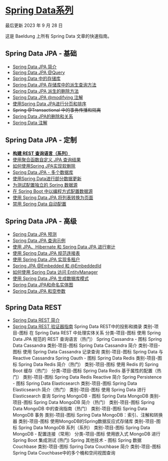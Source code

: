 # [Spring Data系列](https://www.baeldung.com/spring-data)

最后更新 2023 年 9 月 28 日

这是 Baeldung 上所有 Spring Data 文章的快速指南。

## Spring Data JPA - 基础

- [Spring Data JPA 简介](/persistence-modules/spring-data-jpa-simple/the-persistence-layer-with-spring-data-jpa_zh.md)
- [Spring Data JPA @Query](/persistence-modules/spring-data-jpa-simple/spring-data-jpa-query_zh.md)
- [Spring Data 中的存储库](/persistence-modules/spring-data-jpa-simple/spring-data-repositories_zh.md)
- [Spring Data JPA 存储库中的派生查询方法](/persistence-modules/spring-data-jpa-simple/spring-data-derived-queries_zh.md)
- [Spring Data JPA 派生的删除方法](/persistence-modules/spring-data-jpa-crud/spring-data-jpa-deleteby_zh.md)
- [Spring Data JPA @modifying 注解](/persistence-modules/spring-data-jpa-simple/spring-data-jpa-modifying-annotation_zh.md)
- [使用Spring Data JPA进行分页和排序](/persistence-modules/spring-data-jpa-simple/spring-data-jpa-pagination-sorting_zh.md)
- ~~Spring @Transactional 中的事务传播和隔离~~
- [Spring Data JPA的删除和关系](/persistence-modules/spring-data-jpa-crud/spring-data-jpa-delete_zh.md)
- [Spring Data 注解](/spring-boot-modules/spring-boot-annotations/spring-data-annotations_zh.md)

## Spring Data JPA - 定制

- __[构建 REST 查询语言（系列）](spring-rest-api-query-search-language-tutorial_zh.md)__
- [使用聚合函数自定义 JPA 查询结果](/persistence-modules/spring-data-jpa-simple/jpa-queries-custom-result-with-aggregation-functions_zh.md)
- [如何使用Spring JPA实现软删除](/persistence-modules/spring-data-jpa-crud/spring-jpa-soft-delete_zh.md)
- [Spring Data JPA - 多个数据库](/persistence-modules/spring-data-jpa-enterprise/spring-data-jpa-multiple-databases_zh.md)
- [使用Spring Data进行部分数据更新](/persistence-modules/spring-data-jpa-enterprise/spring-data-partial-update_zh.md)
- [为测试配置独立的 Spring 数据源](/persistence-modules/spring-boot-persistence/spring-testing-separate-data-source_zh.md)
- [在 Spring Boot 中以编程方式配置数据源](/persistence-modules/spring-boot-persistence/spring-boot-configure-data-source-programmatic_zh.md)
- [使用 Spring Data JPA 将列表转换为页面](/persistence-modules/spring-data-jpa-query-4/spring-data-jpa-convert-list-page_zh.md)
- [禁用 Spring Data 自动配置](/spring-boot-modules/spring-boot-data/spring-data-disable-auto-config_zh.md)

## Spring Data JPA - 高级

- [Spring Data JPA 预测](/persistence-modules/spring-data-jpa-simple/spring-data-jpa-projections_zh.md)
- [Spring Data JPA 查询示例](/persistence-modules/spring-data-jpa-query/spring-data-query-by-example_zh.md)
- [使用 JPA、Hibernate 和 Spring Data JPA 进行审计](/persistence-modules/spring-data-jpa-query-2/database-auditing-jpa_zh.md)
- [使用 Spring Data JPA 规范连接表](/persistence-modules/spring-data-jpa-query-3/spring-jpa-joining-tables_zh.md)
- [使用 Spring Data JPA 实现多租户](/persistence-modules/spring-jpa-2/multitenancy-with-spring-data-jpa_zh.md)
- [Spring JPA @Embedded 和 @EmbeddedId](/persistence-modules/spring-data-jpa-annotations/spring-jpa-embedded-method-parameters_zh.md)
- [如何使用 Spring Data 访问 EntityManager](/persistence-modules/spring-data-jpa-repo-2/spring-data-entitymanager_zh.md)
- [使用 Spring Data JPA 生成数据库模式](/persistence-modules/spring-boot-persistence/spring-boot-data-sql-and-schema-sql_zh.md)
- [Spring Data JPA和命名实体图](/persistence-modules/spring-data-jpa-query/spring-data-jpa-named-entity-graphs_zh.md)
- [Spring Data JPA 和空参数](/persistence-modules/spring-data-jpa-simple/spring-data-derived-queries_zh.md)

## Spring Data REST

- [Spring Data REST 简介](/persistence-modules/spring-data-rest/spring-data-rest-intro_zh.md)
- [Spring Data REST 验证器指南](/persistence-modules/spring-data-rest-2/spring-data-rest-validators_zh.md)
Spring Data REST中的投影和摘录
类别-项目-图标
在 Spring Data REST 中处理实体关系
分类-项目-图标
使用 Spring Data JPA 规范的 REST 查询语言（热门）
 Spring Cassandra - 图标
Spring Data Cassandra
类别-项目-图标
Spring Data Cassandra 简介
类别-项目-图标
使用 Spring Data Cassandra 记录查询
类别-项目-图标
Spring Data 与 Reactive Cassandra
 Spring Oauth - 图标
Spring Data Redis
类别-项目-图标
Spring Data Redis 简介（热门）
类别-项目-图标
使用 Redis 的 Spring Boot 缓存（热门）
分类-项目-图标
Spring Data Redis 基于属性的配置（热门）
类别-项目-图标
Spring Data Redis Reactive 简介
 Spring Persistence - 图标
Spring Data Elasticsearch
类别-项目-图标
Spring Data Elasticsearch 简介（热门）
类别-项目-图标
使用 Spring Data 进行 Elasticsearch 查询
 Spring MongoDB - 图标
Spring Data MongoDB
类别-项目-图标
Spring Data MongoDB 简介（热门）
类别-项目-图标
Spring Data MongoDB 中的查询指南（热门）
类别-项目-图标
Spring Data MongoDB 事务
类别-项目-图标
Spring Data MongoDB：索引、注解和转换器
类别-项目-图标
使用MongoDB的Spring数据反应式存储库
类别-项目-图标
Spring Data MongoDB 系列（系列）
类别-项目-图标
Spring Data MongoDB - 配置连接（常用）
分类-项目-图标
使用嵌入式 MongoDB 进行 Spring Boot 集成测试 (热门)
 Spring 其他技术 - 图标
Spring 数据 Couchbase
类别-项目-图标
Spring Data Couchbase 简介
类别-项目-图标
Spring Data Couchbase中的多个桶和空间视图查询
